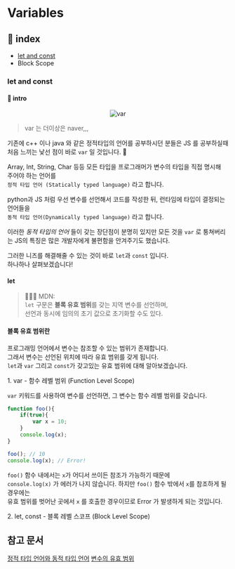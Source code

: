 # Variables

## 📖 index

- [let and const](#letandconst)
- Block Scope

### let and const

#### 🚀 intro

<p align="center">
    <image alt="var" src="../../images/es6/es6_var.jpg">
</p>

> var 는 더이상은 naver,,,

기존에 c++ 이나 java 와 같은 정적타입의 언어를 공부하시던 분들은 JS 를 공부하실때  
처음 느끼는 낯선 점이 바로 `var` 일 것입니다. 🤦

Array, Int, String, Char 등등 모든 타입을 프로그래머가 변수의 타입을 직접 명시해 주어야 하는 언어를  
`정적 타입 언어 (Statically typed language)` 라고 합니다.

python과 JS 처럼 우선 변수를 선언해서 코드를 작성한 뒤, 런타임에 타입이 결정되는 언어들을  
`동적 타입 언어(Dynamically typed language)` 라고 합니다.

이러한 _동적 타입의 언어_ 들이 갖는 장단점이 분명히 있지만 모든 것을 `var` 로 퉁쳐버리는 JS의 특징은 많은 개발자에게 불편함을 안겨주기도 했습니다.

그러한 니즈를 해결해줄 수 있는 것이 바로 `let`과 `const` 입니다.  
하나하나 살펴보겠습니다!

#### let

> 👨🏼‍⚖️ MDN:  
> `let` 구문은 **블록 유효 범위**를 갖는 지역 변수를 선언하며,  
> 선언과 동시에 임의의 초기 값으로 초기화할 수도 있다.

#### 블록 유효 범위란

프로그래밍 언어에서 변수는 참조할 수 있는 범위가 존재합니다.  
그래서 변수는 선언된 위치에 따라 유효 범위를 갖게 됩니다.  
`let`과 `var` 그리고 `const`가 갖고있는 유효 범위에 대해 알아보겠습니다.

1\. var - 함수 레벨 범위 (Function Level Scope)

`var` 키워드를 사용하여 변수를 선언하면, 그 변수는 함수 레벨 범위를 갖습니다.

```JavaScript
function foo(){
    if(true){
        var x = 10;
    }
    console.log(x);
}

foo(); // 10
console.log(x); // Error!
```

`foo()` 함수 내에서는 `x`가 어디서 쓰이든 참조가 가능하기 때문에  
`console.log(x)` 가 에러가 나지 않습니다. 하지만 `foo()` 함수 밖에서 `x`를 참조하게 될 경우에는  
유효 범위를 벗어난 곳에서 `x` 를 호출한 경우이므로 Error 가 발생하게 되는 것입니다.

2\. let, const - 블록 레벨 스코프 (Block Level Scope)

## 참고 문서

[정적 타입 언어와 동적 타입 언어](https://inpages.tistory.com/95)
[변수의 유효 범위](https://victorydntmd.tistory.com/45)
